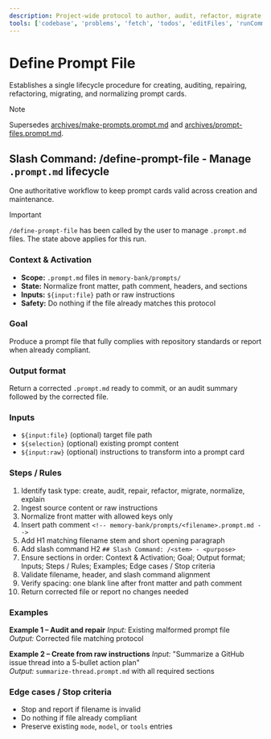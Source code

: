 ```yaml
---
description: Project-wide protocol to author, audit, refactor, migrate, and maintain compliant `.prompt.md` files in `memory-bank/prompts/`.
tools: ['codebase', 'problems', 'fetch', 'todos', 'editFiles', 'runCommands']
---
```


<!-- memory-bank/prompts/define-prompt-file.prompt.md -->

# Define Prompt File
Establishes a single lifecycle procedure for creating, auditing, repairing, refactoring, migrating, and normalizing prompt cards.

> [!NOTE]
> Supersedes [archives/make-prompts.prompt.md](./archives/make-prompts.prompt.md) and [archives/prompt-files.prompt.md](./archives/prompt-files.prompt.md).

## Slash Command: /define-prompt-file - Manage `.prompt.md` lifecycle
One authoritative workflow to keep prompt cards valid across creation and maintenance.

> [!IMPORTANT]
> `/define-prompt-file` has been called by the user to manage `.prompt.md` files. The state above applies for this run.

### Context & Activation
- **Scope:** `.prompt.md` files in `memory-bank/prompts/`
- **State:** Normalize front matter, path comment, headers, and sections
- **Inputs:** `${input:file}` path or raw instructions
- **Safety:** Do nothing if the file already matches this protocol

### Goal
Produce a prompt file that fully complies with repository standards or report when already compliant.

### Output format
Return a corrected `.prompt.md` ready to commit, or an audit summary followed by the corrected file.

### Inputs
- `${input:file}` (optional) target file path
- `${selection}` (optional) existing prompt content
- `${input:raw}` (optional) instructions to transform into a prompt card

### Steps / Rules
1. Identify task type: create, audit, repair, refactor, migrate, normalize, explain
2. Ingest source content or raw instructions
3. Normalize front matter with allowed keys only
4. Insert path comment `<!-- memory-bank/prompts/<filename>.prompt.md -->`
5. Add H1 matching filename stem and short opening paragraph
6. Add slash command H2 `## Slash Command: /<stem> - <purpose>`
7. Ensure sections in order: Context & Activation; Goal; Output format; Inputs; Steps / Rules; Examples; Edge cases / Stop criteria
8. Validate filename, header, and slash command alignment
9. Verify spacing: one blank line after front matter and path comment
10. Return corrected file or report no changes needed

### Examples
**Example 1 – Audit and repair**
_Input:_ Existing malformed prompt file  
_Output:_ Corrected file matching protocol

**Example 2 – Create from raw instructions**
_Input:_ "Summarize a GitHub issue thread into a 5-bullet action plan"  
_Output:_ `summarize-thread.prompt.md` with all required sections

### Edge cases / Stop criteria
- Stop and report if filename is invalid
- Do nothing if file already compliant
- Preserve existing `mode`, `model`, or `tools` entries

